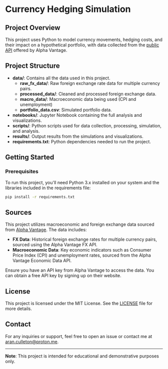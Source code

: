 # Currency Hedging Simulation

## Project Overview

This project uses Python to model currency movements, hedging costs, and their impact on a hypothetical portfolio, with data collected from the [public API](https://www.alphavantage.co) offered by Alpha Vantage.

## Project Structure

- **data/**: Contains all the data used in this project.
  - **raw_fx_data/**: Raw foreign exchange rate data for multiple currency pairs.
  - **processed_data/**: Cleaned and processed foreign exchange data.
  - **macro_data/**: Macroeconomic data being used (CPI and unemployment)
  - **portfolio_data.csv**: Simulated portfolio data.
- **notebooks/**: Jupyter Notebook containing the full analysis and visualizations.
- **scripts/**: Python scripts used for data collection, processing, simulation, and analysis.
- **results/**: Output results from the simulations and visualizations.
- **requirements.txt**: Python dependencies needed to run the project.

## Getting Started

### Prerequisites

To run this project, you'll need Python 3.x installed on your system and the libraries included in the requirements file:

```bash
pip install -r requirements.txt
```

## Sources

This project utilizes macroeconomic and foreign exchange data sourced from [Alpha Vantage](https://www.alphavantage.co). The data includes:

- **FX Data**: Historical foreign exchange rates for multiple currency pairs, sourced using the Alpha Vantage FX API.
- **Macroeconomic Data**: Key economic indicators such as Consumer Price Index (CPI) and unemployment rates, sourced from the Alpha Vantage Economic Data API.

Ensure you have an API key from Alpha Vantage to access the data. You can obtain a free API key by signing up on their website.


## License

This project is licensed under the MIT License. See the [LICENSE](LICENSE) file for more details.

## Contact

For any inquiries or support, feel free to open an issue or contact me at aran.culleton@proton.me.

---

**Note**: This project is intended for educational and demonstrative purposes only.
